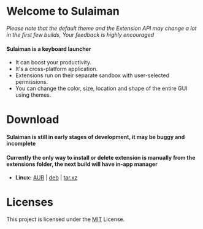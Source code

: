 # Welcome to Sulaiman

*Please note that the default theme and the Extension API may change a lot in the first few builds, Your feedback is highly encouraged*

#### Sulaiman is a keyboard launcher

- It can  boost your productivity.
- It's a cross-platform application.
- Extensions run on their separate sandbox with user-selected permissions.
- You can change the color, size, location and shape of the entire GUI using themes.

<!-- 
#### How to install and delete extensions?

- currently sulaiman doesn't have a way to search for extensions form the app it self, however,
sulaiman does have a way to install extensions, which is the only recommended way to install them.
- you can type 'extension install' then the name of an extension's npm package to install it.
- you can type 'extension remove' then the name of an extension's npm package to delete it.
- you can type 'extension running' to see all running extensions and remove any of them. -->

<!-- #### How to create your own extensions?

- Here's your [wiki](https://gitlab.com/hpj/Sulaiman/wikis/home). -->

# Download
#### Sulaiman is still in early stages of development, it may be buggy and incomplete
#### Currently the only way to install or delete extension is manually from the extensions folder, the next build will have in-app manager

- **Linux:**
[AUR](https://aur.archlinux.org/packages/sulaiman) |
[deb](https://gitlab.com/hpj/Sulaiman/-/jobs/artifacts/release/raw/public/Sulaiman.deb?job=build) |
[tar.xz](https://gitlab.com/hpj/Sulaiman/-/jobs/artifacts/release/raw/public/Sulaiman.tar.xz?job=build)  


# Licenses
This project is licensed under the [MIT](https://gitlab.com/hpj/Sulaiman/blob/development/LICENSE) License.